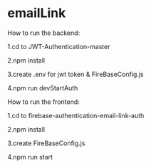 # emailLink

How to run the backend:

1.cd to JWT-Authentication-master 

2.npm install 

3.create .env for jwt token & FireBaseConfig.js

4.npm run devStartAuth

How to run the frontend:

1.cd to firebase-authentication-email-link-auth

2.npm install 

3.create FireBaseConfig.js

4.npm run start

